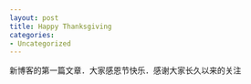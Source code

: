 ```yaml
---
layout: post
title: Happy Thanksgiving
categories: 
- Uncategorized
---
```


新博客的第一篇文章．大家感恩节快乐．感谢大家长久以来的关注

